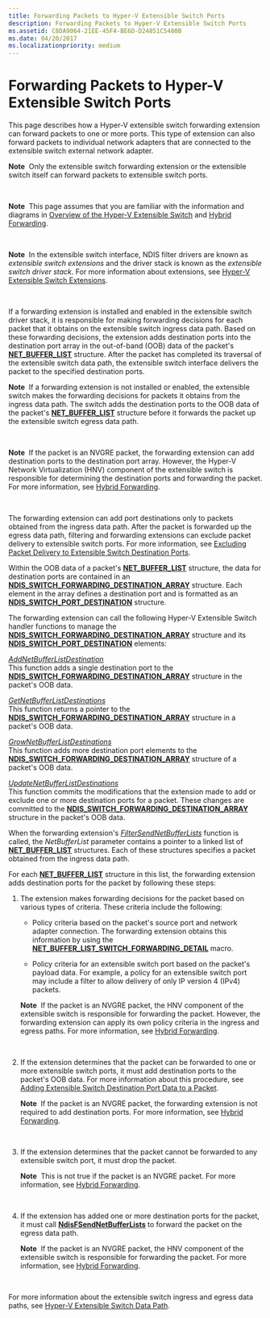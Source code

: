 ```yaml
---
title: Forwarding Packets to Hyper-V Extensible Switch Ports
description: Forwarding Packets to Hyper-V Extensible Switch Ports
ms.assetid: C8DA9064-21EE-45F4-BE6D-D24851C5480B
ms.date: 04/20/2017
ms.localizationpriority: medium
---
```


# Forwarding Packets to Hyper-V Extensible Switch Ports


This page describes how a Hyper-V extensible switch forwarding extension can forward packets to one or more ports. This type of extension can also forward packets to individual network adapters that are connected to the extensible switch external network adapter.

**Note**  Only the extensible switch forwarding extension or the extensible switch itself can forward packets to extensible switch ports.

 

**Note**  This page assumes that you are familiar with the information and diagrams in [Overview of the Hyper-V Extensible Switch](overview-of-the-hyper-v-extensible-switch.md) and [Hybrid Forwarding](hybrid-forwarding.md).

 

**Note**  In the extensible switch interface, NDIS filter drivers are known as *extensible switch extensions* and the driver stack is known as the *extensible switch driver stack*. For more information about extensions, see [Hyper-V Extensible Switch Extensions](hyper-v-extensible-switch-extensions.md).

 

If a forwarding extension is installed and enabled in the extensible switch driver stack, it is responsible for making forwarding decisions for each packet that it obtains on the extensible switch ingress data path. Based on these forwarding decisions, the extension adds destination ports into the destination port array in the out-of-band (OOB) data of the packet's [**NET\_BUFFER\_LIST**](https://msdn.microsoft.com/library/windows/hardware/ff568388) structure. After the packet has completed its traversal of the extensible switch data path, the extensible switch interface delivers the packet to the specified destination ports.

**Note**  If a forwarding extension is not installed or enabled, the extensible switch makes the forwarding decisions for packets it obtains from the ingress data path. The switch adds the destination ports to the OOB data of the packet's [**NET\_BUFFER\_LIST**](https://msdn.microsoft.com/library/windows/hardware/ff568388) structure before it forwards the packet up the extensible switch egress data path.

 

**Note**  If the packet is an NVGRE packet, the forwarding extension can add destination ports to the destination port array. However, the Hyper-V Network Virtualization (HNV) component of the extensible switch is responsible for determining the destination ports and forwarding the packet. For more information, see [Hybrid Forwarding](hybrid-forwarding.md).

 

The forwarding extension can add port destinations only to packets obtained from the ingress data path. After the packet is forwarded up the egress data path, filtering and forwarding extensions can exclude packet delivery to extensible switch ports. For more information, see [Excluding Packet Delivery to Extensible Switch Destination Ports](excluding-packet-delivery-to-extensible-switch-destination-ports.md).

Within the OOB data of a packet's [**NET\_BUFFER\_LIST**](https://msdn.microsoft.com/library/windows/hardware/ff568388) structure, the data for destination ports are contained in an [**NDIS\_SWITCH\_FORWARDING\_DESTINATION\_ARRAY**](https://msdn.microsoft.com/library/windows/hardware/hh598210) structure. Each element in the array defines a destination port and is formatted as an [**NDIS\_SWITCH\_PORT\_DESTINATION**](https://msdn.microsoft.com/library/windows/hardware/hh598224) structure.

The forwarding extension can call the following Hyper-V Extensible Switch handler functions to manage the [**NDIS\_SWITCH\_FORWARDING\_DESTINATION\_ARRAY**](https://msdn.microsoft.com/library/windows/hardware/hh598210) structure and its [**NDIS\_SWITCH\_PORT\_DESTINATION**](https://msdn.microsoft.com/library/windows/hardware/hh598224) elements:

<a href="" id="addnetbufferlistdestination"></a>[*AddNetBufferListDestination*](https://msdn.microsoft.com/library/windows/hardware/hh598133)  
This function adds a single destination port to the [**NDIS\_SWITCH\_FORWARDING\_DESTINATION\_ARRAY**](https://msdn.microsoft.com/library/windows/hardware/hh598210) structure in the packet's OOB data.

<a href="" id="getnetbufferlistdestinations"></a>[*GetNetBufferListDestinations*](https://msdn.microsoft.com/library/windows/hardware/hh598157)  
This function returns a pointer to the [**NDIS\_SWITCH\_FORWARDING\_DESTINATION\_ARRAY**](https://msdn.microsoft.com/library/windows/hardware/hh598210) structure in a packet's OOB data.

<a href="" id="grownetbufferlistdestinations"></a>[*GrowNetBufferListDestinations*](https://msdn.microsoft.com/library/windows/hardware/hh598158)  
This function adds more destination port elements to the [**NDIS\_SWITCH\_FORWARDING\_DESTINATION\_ARRAY**](https://msdn.microsoft.com/library/windows/hardware/hh598210) structure of a packet's OOB data.

<a href="" id="updatenetbufferlistdestinations"></a>[*UpdateNetBufferListDestinations*](https://msdn.microsoft.com/library/windows/hardware/hh598303)  
This function commits the modifications that the extension made to add or exclude one or more destination ports for a packet. These changes are committed to the [**NDIS\_SWITCH\_FORWARDING\_DESTINATION\_ARRAY**](https://msdn.microsoft.com/library/windows/hardware/hh598210) structure in the packet's OOB data.

When the forwarding extension's [*FilterSendNetBufferLists*](https://msdn.microsoft.com/library/windows/hardware/ff549966) function is called, the *NetBufferList* parameter contains a pointer to a linked list of [**NET\_BUFFER\_LIST**](https://msdn.microsoft.com/library/windows/hardware/ff568388) structures. Each of these structures specifies a packet obtained from the ingress data path.

For each [**NET\_BUFFER\_LIST**](https://msdn.microsoft.com/library/windows/hardware/ff568388) structure in this list, the forwarding extension adds destination ports for the packet by following these steps:

1.  The extension makes forwarding decisions for the packet based on various types of criteria. These criteria include the following:

    -   Policy criteria based on the packet's source port and network adapter connection. The forwarding extension obtains this information by using the [**NET\_BUFFER\_LIST\_SWITCH\_FORWARDING\_DETAIL**](https://msdn.microsoft.com/library/windows/hardware/hh598259) macro.

    -   Policy criteria for an extensible switch port based on the packet's payload data. For example, a policy for an extensible switch port may include a filter to allow delivery of only IP version 4 (IPv4) packets.

    **Note**  If the packet is an NVGRE packet, the HNV component of the extensible switch is responsible for forwarding the packet. However, the forwarding extension can apply its own policy criteria in the ingress and egress paths. For more information, see [Hybrid Forwarding](hybrid-forwarding.md).

     

2.  If the extension determines that the packet can be forwarded to one or more extensible switch ports, it must add destination ports to the packet's OOB data. For more information about this procedure, see [Adding Extensible Switch Destination Port Data to a Packet](adding-extensible-switch-destination-port-data-to-a-packet.md).

    **Note**  If the packet is an NVGRE packet, the forwarding extension is not required to add destination ports. For more information, see [Hybrid Forwarding](hybrid-forwarding.md).

     

3.  If the extension determines that the packet cannot be forwarded to any extensible switch port, it must drop the packet.

    **Note**  This is not true if the packet is an NVGRE packet. For more information, see [Hybrid Forwarding](hybrid-forwarding.md).

     

4.  If the extension has added one or more destination ports for the packet, it must call [**NdisFSendNetBufferLists**](https://msdn.microsoft.com/library/windows/hardware/ff562616) to forward the packet on the egress data path.

    **Note**  If the packet is an NVGRE packet, the HNV component of the extensible switch is responsible for forwarding the packet. For more information, see [Hybrid Forwarding](hybrid-forwarding.md).

     

For more information about the extensible switch ingress and egress data paths, see [Hyper-V Extensible Switch Data Path](hyper-v-extensible-switch-data-path.md).

 

 





